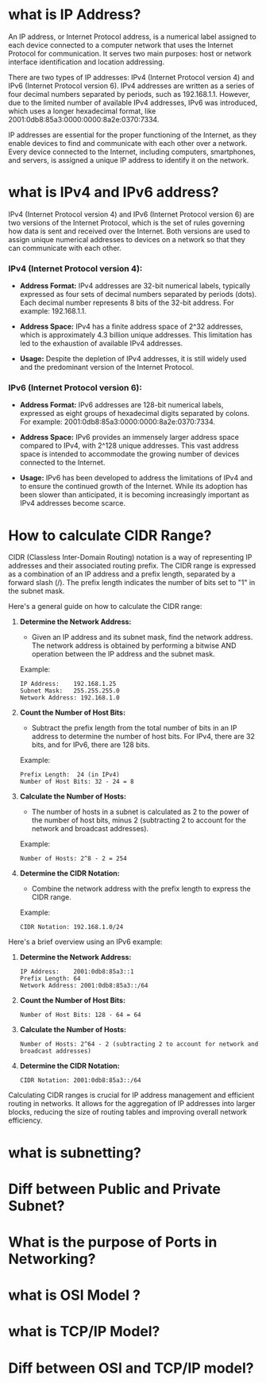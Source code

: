 # what is IP Address?
An IP address, or Internet Protocol address, is a numerical label assigned to each device connected to a computer network that uses the Internet Protocol for communication. It serves two main purposes: host or network interface identification and location addressing. 

There are two types of IP addresses: IPv4 (Internet Protocol version 4) and IPv6 (Internet Protocol version 6). IPv4 addresses are written as a series of four decimal numbers separated by periods, such as 192.168.1.1. However, due to the limited number of available IPv4 addresses, IPv6 was introduced, which uses a longer hexadecimal format, like 2001:0db8:85a3:0000:0000:8a2e:0370:7334.

IP addresses are essential for the proper functioning of the Internet, as they enable devices to find and communicate with each other over a network. Every device connected to the Internet, including computers, smartphones, and servers, is assigned a unique IP address to identify it on the network.

# what is IPv4 and IPv6 address?
IPv4 (Internet Protocol version 4) and IPv6 (Internet Protocol version 6) are two versions of the Internet Protocol, which is the set of rules governing how data is sent and received over the Internet. Both versions are used to assign unique numerical addresses to devices on a network so that they can communicate with each other.

### IPv4 (Internet Protocol version 4):

- **Address Format:** IPv4 addresses are 32-bit numerical labels, typically expressed as four sets of decimal numbers separated by periods (dots). Each decimal number represents 8 bits of the 32-bit address. For example: 192.168.1.1.

- **Address Space:** IPv4 has a finite address space of 2^32 addresses, which is approximately 4.3 billion unique addresses. This limitation has led to the exhaustion of available IPv4 addresses.

- **Usage:** Despite the depletion of IPv4 addresses, it is still widely used and the predominant version of the Internet Protocol.

### IPv6 (Internet Protocol version 6):

- **Address Format:** IPv6 addresses are 128-bit numerical labels, expressed as eight groups of hexadecimal digits separated by colons. For example: 2001:0db8:85a3:0000:0000:8a2e:0370:7334.

- **Address Space:** IPv6 provides an immensely larger address space compared to IPv4, with 2^128 unique addresses. This vast address space is intended to accommodate the growing number of devices connected to the Internet.

- **Usage:** IPv6 has been developed to address the limitations of IPv4 and to ensure the continued growth of the Internet. While its adoption has been slower than anticipated, it is becoming increasingly important as IPv4 addresses become scarce.

# How to calculate CIDR Range?
CIDR (Classless Inter-Domain Routing) notation is a way of representing IP addresses and their associated routing prefix. The CIDR range is expressed as a combination of an IP address and a prefix length, separated by a forward slash (/). The prefix length indicates the number of bits set to "1" in the subnet mask.

Here's a general guide on how to calculate the CIDR range:

1. **Determine the Network Address:**
   - Given an IP address and its subnet mask, find the network address. The network address is obtained by performing a bitwise AND operation between the IP address and the subnet mask.

   Example:
   ```
   IP Address:    192.168.1.25
   Subnet Mask:   255.255.255.0
   Network Address: 192.168.1.0
   ```

2. **Count the Number of Host Bits:**
   - Subtract the prefix length from the total number of bits in an IP address to determine the number of host bits. For IPv4, there are 32 bits, and for IPv6, there are 128 bits.

   Example:
   ```
   Prefix Length:  24 (in IPv4)
   Number of Host Bits: 32 - 24 = 8
   ```

3. **Calculate the Number of Hosts:**
   - The number of hosts in a subnet is calculated as 2 to the power of the number of host bits, minus 2 (subtracting 2 to account for the network and broadcast addresses).

   Example:
   ```
   Number of Hosts: 2^8 - 2 = 254
   ```

4. **Determine the CIDR Notation:**
   - Combine the network address with the prefix length to express the CIDR range.

   Example:
   ```
   CIDR Notation: 192.168.1.0/24
   ```

Here's a brief overview using an IPv6 example:

1. **Determine the Network Address:**
   ```
   IP Address:    2001:0db8:85a3::1
   Prefix Length: 64
   Network Address: 2001:0db8:85a3::/64
   ```

2. **Count the Number of Host Bits:**
   ```
   Number of Host Bits: 128 - 64 = 64
   ```

3. **Calculate the Number of Hosts:**
   ```
   Number of Hosts: 2^64 - 2 (subtracting 2 to account for network and broadcast addresses)
   ```

4. **Determine the CIDR Notation:**
   ```
   CIDR Notation: 2001:0db8:85a3::/64
   ```

Calculating CIDR ranges is crucial for IP address management and efficient routing in networks. It allows for the aggregation of IP addresses into larger blocks, reducing the size of routing tables and improving overall network efficiency.

# what is subnetting?

# Diff between Public and Private Subnet?

# What is the purpose of Ports in Networking?

# what is OSI Model ?

# what is TCP/IP Model?

# Diff between OSI and TCP/IP model?
